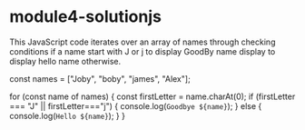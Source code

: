 # module4-solutionjs
This JavaScript code iterates over an array of names through checking conditions if a name start with J or j to  display GoodBy name display to display hello name otherwise.

const names = ["Joby", "boby", "james", "Alex"];

for (const name of names) {
  const firstLetter = name.charAt(0);
  if (firstLetter === "J" || firstLetter==="j") {
    console.log(`Goodbye ${name}`);
  } else {
    console.log(`Hello ${name}`);
  }
}
